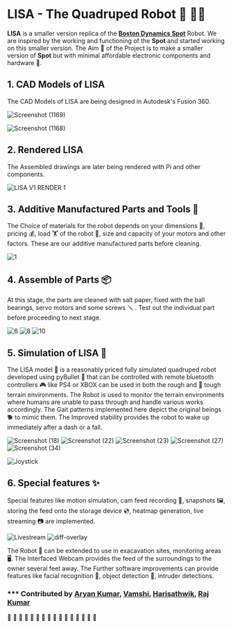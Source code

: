# LISA - The Quadruped Robot 🤖 🐕‍🦺

**LISA** is a smaller version replica of the [**Boston Dynamics Spot**](https://www.bostondynamics.com/products/spot) Robot. We are inspired by the working and functioning of the **Spot** and started working on this smaller version. The Aim 🎯 of the Project is to make a smaller version of **Spot** but with minimal affordable electronic components and hardware 🧰. 

## 1. CAD Models of LISA

The CAD Models of LISA are being designed in Autodesk's Fusion 360.

![Screenshot (1169)](https://user-images.githubusercontent.com/84219813/164977806-e2480c23-4553-4370-8848-8be4e2bb2e39.png)

![Screenshot (1168)](https://user-images.githubusercontent.com/84219813/164977745-d0adeae1-d635-4bf0-ab95-6838bdf851b5.png)

## 2. Rendered LISA

The Assembled drawings are later being rendered with Pi and other components.

![LISA V1 RENDER 1](https://user-images.githubusercontent.com/84219813/164978293-aa4ee25e-7696-4ef3-82dc-fc7781ea6409.PNG)


## 3. Additive Manufactured Parts and Tools 🧰

The Choice of materials for the robot depends on your dimensions 📏, pricing 💰, load 🏋️ of the robot 🤖, size and capacity of your motors and other factors. These are our additive manufactured parts before cleaning.


![1](https://user-images.githubusercontent.com/84219813/164978063-c334997e-d4b6-437b-91dc-f8bd9f62590f.jpeg)

## 4. Assemble of Parts 📦

At this stage, the parts are cleaned with salt paper, fixed with the ball bearings, servo motors and some screws 🪛 . Test out the individual part before proceeding to next stage.

![6](https://user-images.githubusercontent.com/84219813/164978198-4c5c9451-bb44-445f-88b5-a576c48aec0d.jpeg)
![8](https://user-images.githubusercontent.com/84219813/164978200-4f657ada-f1ba-46c2-be72-cd0f892d2adf.jpeg)
![10](https://user-images.githubusercontent.com/84219813/164978203-969627fd-e35b-4d9f-84f1-a3dfe5b3dd1a.jpeg)

## 5. Simulation of LISA 🤖


The LISA model 🤖 is a reasonably priced fully simulated quadruped robot developed using pyBullet 🐍 that can be controlled with remote bluetooth controllers 🎮 like PS4 or XBOX can be used in both the rough and 🌳 tough terrain environments. The Robot is used to monitor the terrain environments where humans are unable to pass through and handle various works accordingly. The Gait patterns implemented here depict the original beings 🐕 to mimic them. The Improved stability provides the robot to wake up immediately after a dash or a fall.

![Screenshot (18)](https://user-images.githubusercontent.com/84219813/165350903-0930f560-9c14-43a8-be71-2a90caea347d.png)
![Screenshot (22)](https://user-images.githubusercontent.com/84219813/165350952-917adecb-f0f2-428d-a6e2-c54c640df57f.png)
![Screenshot (23)](https://user-images.githubusercontent.com/84219813/165351071-e1ff5136-13e3-4725-8dc0-d6ca80f41a31.png)
![Screenshot (27)](https://user-images.githubusercontent.com/84219813/165351133-a3634d43-4331-4c6c-9206-50cafb8b96b3.png)
![Screenshot (34)](https://user-images.githubusercontent.com/84219813/165351182-2d923e83-bc08-41e1-8d03-a4fedd942482.png)

![Joystick](https://user-images.githubusercontent.com/84219813/165355265-19424e01-99da-4629-8ef4-98d3dbf44209.jpg)


## 6. Special features ✨

Special features like motion simulation, cam feed recording 🔴, snapshots 🖼️, storing the feed onto the storage device 💿, heatmap generation, live streaming 📷 are implemented.

![Livestream](https://user-images.githubusercontent.com/84219813/165355102-47dcbc9e-29b1-4654-a464-6a8f00ec575b.png)
![diff-overlay](https://user-images.githubusercontent.com/84219813/165355225-993a4885-3554-44fa-b5f3-91776851e28d.jpg)


The Robot 🤖 can be extended to use in exacavation sites, monitoring areas 🖥️. The Interfaced Webcam provides the feed of the surroundings to the owner several feet away. The Further software improvements can provide features like facial recognition 🌝, object detection 🏀,  intruder detections. 



### *** Contributed by [Aryan Kumar](https://github.com/aryan-kn), [Vamshi](https://github.com/VamshiTelugu), [Harisathwik](https://github.com/Harisathwik), [Raj Kumar](https://github.com/AsadiRajkumar)

👏 👏 👏 👏 👏 👏 👏 👏 👏 👏 👏 👏 👏 👏 👏 👏 
